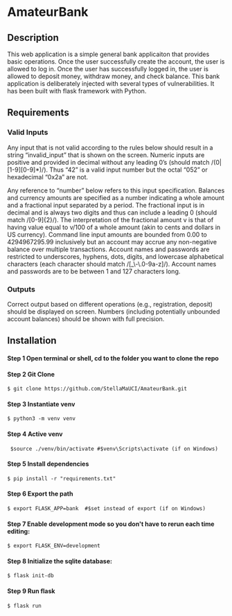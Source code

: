 # AmateurBank
## Description
This web application is a simple general bank applicaiton that provides basic operations. 
Once the user successfully create the account, the user is allowed to log in.
Once the user has successfully logged in, the user is allowed to deposit money, withdraw money, and check balance. 
This bank application is deliberately injected with several types of vulnerabilities.
It has been built with flask framework with Python.
## Requirements
### Valid Inputs
Any input that is not valid according to the rules below should result in a string “invalid_input” that is shown on the screen.
Numeric inputs are positive and provided in decimal without any leading 0’s (should match /(0|[1-9][0-9]*)/). 
Thus “42” is a valid input number but the octal “052” or hexadecimal “0x2a” are not. 

Any reference to “number” below refers to this input specification.
Balances and currency amounts are specified as a number indicating a whole amount and a fractional input separated by a period.
The fractional input is in decimal and is always two digits and thus can include a leading 0 (should match /[0-9]{2}/).
The interpretation of the fractional amount v is that of having value equal to v/100 of a whole amount (akin to cents and dollars in US currency).
Command line input amounts are bounded from 0.00 to 4294967295.99 inclusively but an account may accrue any non-negative balance over multiple transactions.
Account names and passwords are restricted to underscores, hyphens, dots, digits, and lowercase alphabetical characters (each character should match /[_\\-\\.0-9a-z]/). Account names and passwords are to be between 1 and 127 characters long.
### Outputs
Correct output based on different operations (e.g., registration, deposit) should be displayed on screen. 
Numbers (including potentially unbounded account balances) should be shown with full precision.
## Installation
#### Step 1 Open terminal or shell, cd to the folder you want to clone the repo 

#### Step 2 Git Clone
```$ git clone https://github.com/StellaMaUCI/AmateurBank.git ```
#### Step 3 Instantiate venv
```$ python3 -m venv venv```
#### Step 4 Active venv 
``` $source ./venv/bin/activate #$venv\Scripts\activate (if on Windows)```
#### Step 5 Install dependencies
```$ pip install -r "requirements.txt"```
#### Step 6 Export the path
```$ export FLASK_APP=bank  #$set instead of export (if on Windows)```
#### Step 7 Enable development mode so you don't have to rerun each time editing:
```$ export FLASK_ENV=development```
#### Step 8 Initialize the sqlite database:
```$ flask init-db```
#### Step 9 Run flask
```$ flask run```
